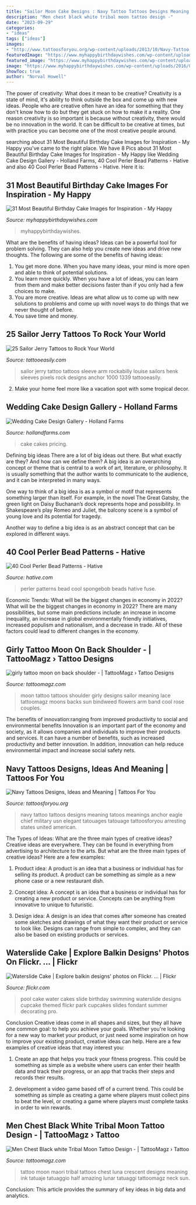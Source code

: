 ```yaml
---
title: "Sailor Moon Cake Designs : Navy Tattoo Tattoos Designs Meaning Tatoos Meanings Anchor Eagle Chief Military Usn Elegant Tatouages Tatouage Tattoosforyou Arresting States United American"
description: "Men chest black white tribal moon tattoo design -"
date: "2023-09-29"
categories:
- "ideas"
tags: ["ideas"]
images:
- "http://www.tattoosforyou.org/wp-content/uploads/2013/10/Navy-Tattoo.jpg"
featuredImage: "https://www.myhappybirthdaywishes.com/wp-content/uploads/2016/02/birthday-cake-images.jpg"
featured_image: "https://www.myhappybirthdaywishes.com/wp-content/uploads/2016/02/birthday-cake-images.jpg"
image: "https://www.myhappybirthdaywishes.com/wp-content/uploads/2016/02/birthday-cake-images.jpg"
ShowToc: true
author: "Norval Howell"
---
```



The power of creativity: What does it mean to be creative?
Creativity is a state of mind, it's ability to think outside the box and come up with new ideas. People who are creative often have an idea for something that they don't know how to do but they get stuck on how to make it a reality. One reason creativity is so important is because without creativity, there would be no innovation in the world. It can be difficult to be creative at times, but with practice you can become one of the most creative people around.

	

		
searching about 31 Most Beautiful Birthday Cake Images for Inspiration - My Happy you've came to the right place. We have 8 Pics about 31 Most Beautiful Birthday Cake Images for Inspiration - My Happy like Wedding Cake Design Gallery - Holland Farms, 40 Cool Perler Bead Patterns - Hative and also 40 Cool Perler Bead Patterns - Hative. Here it is:
		
    
## 31 Most Beautiful Birthday Cake Images For Inspiration - My Happy

<img loading=lazy src="https://www.myhappybirthdaywishes.com/wp-content/uploads/2016/02/birthday-cake-images.jpg" onerror="this.onerror=null;this.src='https://tse2.mm.bing.net/th?id=OIP.YSg6BVo35jM0OayJgSUsmQAAAA&amp;pid=15.1';" alt="31 Most Beautiful Birthday Cake Images for Inspiration - My Happy">

_Source: myhappybirthdaywishes.com_

>myhappybirthdaywishes. 

	

What are the benefits of having ideas?
Ideas can be a powerful tool for problem solving. They can also help you create new ideas and drive new thoughts. The following are some of the benefits of having ideas: 
1. You get more done. When you have many ideas, your mind is more open and able to think of potential solutions. 
2. You learn more quickly. When you have a lot of ideas, you can learn from them and make better decisions faster than if you only had a few choices to make. 
3. You are more creative. Ideas are what allow us to come up with new solutions to problems and come up with novel ways to do things that we never thought of before. 
4. You save time and money.

    
## 25 Sailor Jerry Tattoos To Rock Your World

<img loading=lazy src="http://www.tattooeasily.com/wp-content/uploads/2014/10/689e150c2c93beb2b4a4e1190ffb2766.jpg" onerror="this.onerror=null;this.src='https://tse3.mm.bing.net/th?id=OIP.AxlGipwPVlPgqCNQvxJ9DgHaJX&amp;pid=15.1';" alt="25 Sailor Jerry Tattoos to Rock Your World">

_Source: tattooeasily.com_

>sailor jerry tattoo tattoos sleeve arm rockabilly louise sailors henk sleeves pixels rock designs anchor 1000 1339 tattooeasily. 

	

2. Make your home feel more like a vacation spot with some tropical decor.

    
## Wedding Cake Design Gallery - Holland Farms

<img loading=lazy src="https://hollandfarms.com/wp-content/gallery/wedding-cakes/P1000334.jpg" onerror="this.onerror=null;this.src='https://tse1.mm.bing.net/th?id=OIP.WZbG_0mw2XvXSJSgl9mmBQHaJ4&amp;pid=15.1';" alt="Wedding Cake Design Gallery - Holland Farms">

_Source: hollandfarms.com_

>cake cakes pricing. 

	

Defining big ideas
There are a lot of big ideas out there. But what exactly are they? And how can we define them?
A big idea is an overarching concept or theme that is central to a work of art, literature, or philosophy. It is usually something that the author wants to communicate to the audience, and it can be interpreted in many ways.

One way to think of a big idea is as a symbol or motif that represents something larger than itself. For example, in the novel The Great Gatsby, the green light on Daisy Buchanan’s dock represents hope and possibility. In Shakespeare’s play Romeo and Juliet, the balcony scene is a symbol of young love and its potential for tragedy.

Another way to define a big idea is as an abstract concept that can be explored in different ways.

    
## 40 Cool Perler Bead Patterns - Hative

<img loading=lazy src="https://hative.com/wp-content/uploads/2014/04/perler-beads-patterns/14-spongebob-patterns.jpg" onerror="this.onerror=null;this.src='https://tse2.mm.bing.net/th?id=OIP.-ABpAg8TitRJoV4bKLdFWAHaHn&amp;pid=15.1';" alt="40 Cool Perler Bead Patterns - Hative">

_Source: hative.com_

>perler patterns bead cool spongebob beads hative fuse. 

	

Economic Trends: What will be the biggest changes in economy in 2022?
What will be the biggest changes in economy in 2022? There are many possibilities, but some main predictions include: an increase in income inequality, an increase in global environmentally friendly initiatives, increased populism and nationalism, and a decrease in trade. All of these factors could lead to different changes in the economy.

    
## Girly Tattoo Moon On Back Shoulder - | TattooMagz › Tattoo Designs

<img loading=lazy src="https://tattoomagz.com/wp-content/uploads/2014/01/girly-tattoo-moon-on-back-shoulder.jpg" onerror="this.onerror=null;this.src='https://tse1.mm.bing.net/th?id=OIP.PjU9YR1oLzzASv-PFTnINgHaHd&amp;pid=15.1';" alt="girly tattoo moon on back shoulder - | TattooMagz › Tattoo Designs">

_Source: tattoomagz.com_

>moon tattoo tattoos shoulder girly designs sailor meaning lace tattoomagz moons backs sun bindweed flowers arm band cool rose couples. 

	

The benefits of innovation:ranging from improved productivity to social and environmental benefits
Innovation is an important part of the economy and society, as it allows companies and individuals to improve their products and services. It can have a number of benefits, such as increased productivity and better innovation. In addition, innovation can help reduce environmental impact and increase social safety nets.

    
## Navy Tattoos Designs, Ideas And Meaning | Tattoos For You

<img loading=lazy src="http://www.tattoosforyou.org/wp-content/uploads/2013/10/Navy-Tattoo.jpg" onerror="this.onerror=null;this.src='https://tse4.mm.bing.net/th?id=OIP.fn65ViY3kd5rewZ4AxRK6gHaGV&amp;pid=15.1';" alt="Navy Tattoos Designs, Ideas and Meaning | Tattoos For You">

_Source: tattoosforyou.org_

>navy tattoo tattoos designs meaning tatoos meanings anchor eagle chief military usn elegant tatouages tatouage tattoosforyou arresting states united american. 

	

The Types of Ideas: What are the three main types of creative ideas?
Creative ideas are everywhere. They can be found in everything from advertising to architecture to the arts. But what are the three main types of creative ideas? Here are a few examples:
1. Product idea: A product is an idea that a business or individual has for selling its product. A product can be something as simple as a new phone case or a new restaurant dish.

2. Concept idea: A concept is an idea that a business or individual has for creating a new product or service. Concepts can be anything from innovative to unique to futuristic.

3. Design idea: A design is an idea that comes after someone has created some sketches and drawings of what they want their product or service to look like. Designs can range from simple to complex, and they can also be based on existing products or services.

    
## Waterslide Cake | Explore Balkin Designs&#039; Photos On Flickr. … | Flickr

<img loading=lazy src="http://farm4.staticflickr.com/3247/2785606472_fdbfbb461d_z.jpg" onerror="this.onerror=null;this.src='https://tse4.mm.bing.net/th?id=OIP.Oc-ApLpxdxCoHCzqyLFwRwHaJ4&amp;pid=15.1';" alt="Waterslide Cake | Explore balkin designs&#039; photos on Flickr. … | Flickr">

_Source: flickr.com_

>pool cake water cakes slide birthday swimming waterslide designs cupcake themed flickr park cupcakes slides fondant summer decorating pro. 

	

Conclusion
Creative ideas come in all shapes and sizes, but they all have one common goal: to help you achieve your goals. Whether you're looking for a new way to market your product, or just need some inspiration on how to improve your existing product, creative ideas can help. Here are a few examples of creative ideas that may interest you: 
1. Create an app that helps you track your fitness progress. This could be something as simple as a website where users can enter their health data and track their progress, or an app that tracks their steps and records their results.

2. development a video game based off of a current trend. This could be something as simple as creating a game where players must collect pins to beat the level, or creating a game where players must complete tasks in order to win rewards.


    
## Men Chest Black White Tribal Moon Tattoo Design - | TattooMagz › Tattoo

<img loading=lazy src="https://tattoomagz.com/wp-content/uploads/crescent-moon-tattoo-meaning-moon-tattoo-designs-lunar-art-of-the-changing-tides-tattoo-meanings-82678.jpg" onerror="this.onerror=null;this.src='https://tse2.mm.bing.net/th?id=OIP.7fTikWxwAOd59XWcd9B8zAHaKj&amp;pid=15.1';" alt="Men Chest Black white Tribal Moon Tattoo Design - | TattooMagz › Tattoo">

_Source: tattoomagz.com_

>tattoo moon maori tribal tattoos chest luna crescent designs meaning ink tatuaje tatuaggio half amazing lunar tatuaggi tattoomagz neck sun. 

	

Conclusion:
This article provides the summary of key ideas in big data and analytics.


